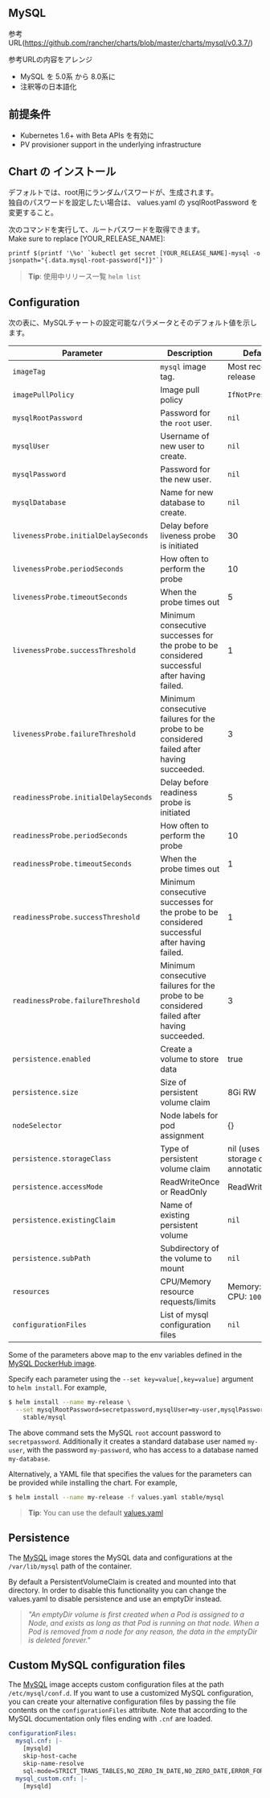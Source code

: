 ## MySQL

参考URL(https://github.com/rancher/charts/blob/master/charts/mysql/v0.3.7/)

参考URLの内容をアレンジ  
* MySQL を 5.0系 から 8.0系に  
* 注釈等の日本語化  

## 前提条件

- Kubernetes 1.6+ with Beta APIs を有効に  
- PV provisioner support in the underlying infrastructure

## Chart の インストール

デフォルトでは、root用にランダムパスワードが、生成されます。  
独自のパスワードを設定したい場合は、 values.yaml の ysqlRootPassword を変更すること。

次のコマンドを実行して、ルートパスワードを取得できます。  
Make sure to replace [YOUR_RELEASE_NAME]:

    printf $(printf '\%o' `kubectl get secret [YOUR_RELEASE_NAME]-mysql -o jsonpath="{.data.mysql-root-password[*]}"`)

> **Tip**: 使用中リリース一覧 `helm list`

## Configuration

次の表に、MySQLチャートの設定可能なパラメータとそのデフォルト値を示します。  

| Parameter                            | Description                               | Default                                              |
| ------------------------------------ | ----------------------------------------- | ---------------------------------------------------- |
| `imageTag`                           | `mysql` image tag.                        | Most recent release                                  |
| `imagePullPolicy`                    | Image pull policy                         | `IfNotPresent`                                       |
| `mysqlRootPassword`                  | Password for the `root` user.             | `nil`                                                |
| `mysqlUser`                          | Username of new user to create.           | `nil`                                                |
| `mysqlPassword`                      | Password for the new user.                | `nil`                                                |
| `mysqlDatabase`                      | Name for new database to create.          | `nil`                                                |
| `livenessProbe.initialDelaySeconds`  | Delay before liveness probe is initiated  | 30                                                   |
| `livenessProbe.periodSeconds`        | How often to perform the probe            | 10                                                   |
| `livenessProbe.timeoutSeconds`       | When the probe times out                  | 5                                                    |
| `livenessProbe.successThreshold`     | Minimum consecutive successes for the probe to be considered successful after having failed. | 1 |
| `livenessProbe.failureThreshold`     | Minimum consecutive failures for the probe to be considered failed after having succeeded.   | 3 |
| `readinessProbe.initialDelaySeconds` | Delay before readiness probe is initiated | 5                                                    |
| `readinessProbe.periodSeconds`       | How often to perform the probe            | 10                                                   |
| `readinessProbe.timeoutSeconds`      | When the probe times out                  | 1                                                    |
| `readinessProbe.successThreshold`    | Minimum consecutive successes for the probe to be considered successful after having failed. | 1 |
| `readinessProbe.failureThreshold`    | Minimum consecutive failures for the probe to be considered failed after having succeeded.   | 3 |
| `persistence.enabled`                | Create a volume to store data             | true                                                 |
| `persistence.size`                   | Size of persistent volume claim           | 8Gi RW                                               |
| `nodeSelector`                       | Node labels for pod assignment            | {}                                                   |
| `persistence.storageClass`           | Type of persistent volume claim           | nil  (uses alpha storage class annotation)           |
| `persistence.accessMode`             | ReadWriteOnce or ReadOnly                 | ReadWriteOnce                                        |
| `persistence.existingClaim`          | Name of existing persistent volume        | `nil`                                                |
| `persistence.subPath`                | Subdirectory of the volume to mount       | `nil`                                                |
| `resources`                          | CPU/Memory resource requests/limits       | Memory: `256Mi`, CPU: `100m`                         |
| `configurationFiles`                 | List of mysql configuration files         | `nil`                                                |

Some of the parameters above map to the env variables defined in the [MySQL DockerHub image](https://hub.docker.com/_/mysql/).

Specify each parameter using the `--set key=value[,key=value]` argument to `helm install`. For example,

```bash
$ helm install --name my-release \
  --set mysqlRootPassword=secretpassword,mysqlUser=my-user,mysqlPassword=my-password,mysqlDatabase=my-database \
    stable/mysql
```

The above command sets the MySQL `root` account password to `secretpassword`. Additionally it creates a standard database user named `my-user`, with the password `my-password`, who has access to a database named `my-database`.

Alternatively, a YAML file that specifies the values for the parameters can be provided while installing the chart. For example,

```bash
$ helm install --name my-release -f values.yaml stable/mysql
```

> **Tip**: You can use the default [values.yaml](values.yaml)

## Persistence

The [MySQL](https://hub.docker.com/_/mysql/) image stores the MySQL data and configurations at the `/var/lib/mysql` path of the container.

By default a PersistentVolumeClaim is created and mounted into that directory. In order to disable this functionality
you can change the values.yaml to disable persistence and use an emptyDir instead.

> *"An emptyDir volume is first created when a Pod is assigned to a Node, and exists as long as that Pod is running on that node. When a Pod is removed from a node for any reason, the data in the emptyDir is deleted forever."*

## Custom MySQL configuration files

The [MySQL](https://hub.docker.com/_/mysql/) image accepts custom configuration files at the path `/etc/mysql/conf.d`. If you want to use a customized MySQL configuration, you can create your alternative configuration files by passing the file contents on the `configurationFiles` attribute. Note that according to the MySQL documentation only files ending with `.cnf` are loaded.

```yaml
configurationFiles:
  mysql.cnf: |-
    [mysqld]
    skip-host-cache
    skip-name-resolve
    sql-mode=STRICT_TRANS_TABLES,NO_ZERO_IN_DATE,NO_ZERO_DATE,ERROR_FOR_DIVISION_BY_ZERO,NO_AUTO_CREATE_USER,NO_ENGINE_SUBSTITUTION
  mysql_custom.cnf: |-
    [mysqld]
```
